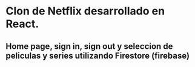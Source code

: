 # Clon de Netflix desarrollado en React.

## Home page, sign in, sign out y seleccion de peliculas y series utilizando Firestore (firebase)

